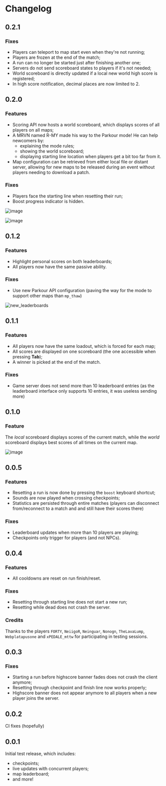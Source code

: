 # Changelog

## 0.2.1

### Fixes

* Players can teleport to map start even when they're not running;
* Players are frozen at the end of the match;
* A run can no longer be started just after finishing another one;
* Servers do not send scoreboard states to players if it's not needed;
* World scoreboard is directly updated if a local new world high score is registered;
* In high score notification, decimal places are now limited to 2.

## 0.2.0

### Features

* Scoring API now hosts a world scoreboard, which displays scores of all players on all maps;
* A MRVN named R-MY made his way to the Parkour mode! He can help newcomers by:
  * explaining the mode rules;
  * showing the world scoreboard;
  * displaying starting line location when players get a bit too far from it.
* Map configuration can be retrieved from either local file or distant server, allowing for new maps to be released during an event without players needing to download a patch.

### Fixes

* Players face the starting line when resetting their run;
* Boost progress indicator is hidden.

![image](https://github.com/Alystrasz/Alystrasz.Parkour/assets/11993538/6825fae0-35ba-4cbd-8c0e-06b93eb6c7b3)

![image](https://github.com/Alystrasz/Alystrasz.Parkour/assets/11993538/7b695448-8528-49b5-aeb5-169d028b59bc)

## 0.1.2

### Features

* Highlight personal scores on both leaderboards;
* All players now have the same passive ability.

### Fixes

* Use new Parkour API configuration (paving the way for the mode to support other maps than `mp_thaw`)

![new_leaderboards](https://github.com/Alystrasz/Alystrasz.Parkour/assets/11993538/6254bfb4-5cd3-42eb-8b0d-0e0807711f51)

## 0.1.1

### Features

* All players now have the same loadout, which is forced for each map;
* All scores are displayed on one scoreboard (the one accessible when pressing __Tab__);
* A winner is picked at the end of the match.

### Fixes

* Game server does not send more than 10 leaderboard entries (as the leaderboard interface only supports 10 entries, it was useless sending more)

## 0.1.0

### Feature

The _local_ scoreboard displays scores of the current match, while the _world_ scoreboard displays best scores of all times on the current map.

![image](https://github.com/Alystrasz/Alystrasz.Parkour/assets/11993538/231afb36-4e92-4eda-8b54-40a2c46de430)

## 0.0.5

### Features

* Resetting a run is now done by pressing the `boost` keyboard shortcut;
* Sounds are now played when crossing checkpoints;
* Statistics are persisted through entire matches (players can disconnect from/reconnect to a match and and still have their scores there)

### Fixes

* Leaderboard updates when more than 10 players are playing;
* Checkpoints only trigger for players (and not NPCs).

## 0.0.4

### Features

* All cooldowns are reset on run finish/reset.

### Fixes

* Resetting through starting line does not start a new run;
* Resetting while dead does not crash the server.

### Credits

Thanks to the players `FORTY`, `NeiigoR`, `Neinguar`, `Nonogn`, `TheLavaLump`, `Webplatapusone` and `xPEDALE_mttw` for participating in testing sessions.

## 0.0.3

### Fixes

* Starting a run before highscore banner fades does not crash the client anymore;
* Resetting through checkpoint and finish line now works properly;
* Highscore banner does not appear anymore to all players when a new player joins the server.

## 0.0.2

CI fixes (hopefully)

## 0.0.1

Initial test release, which includes:
* checkpoints;
* live updates with concurrent players;
* map leaderboard;
* and more!
